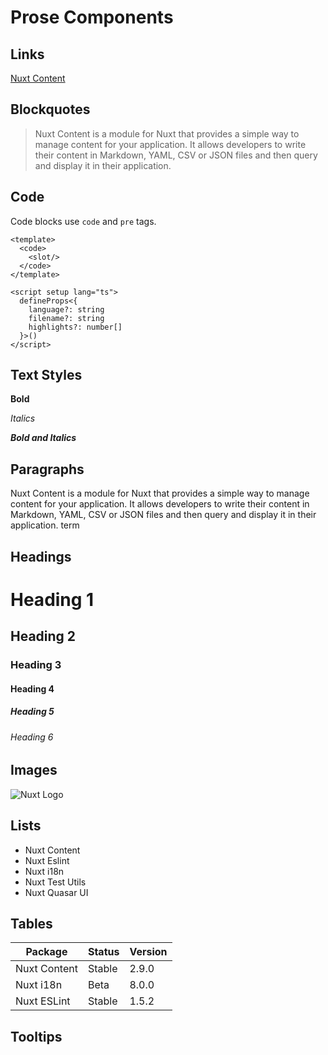 # Prose Components

<h2 class="text-primary">Links</h2>

[Nuxt Content](https://content.nuxt.com)

<h2 class="text-primary">Blockquotes</h2>

> Nuxt Content is a module for Nuxt that provides a simple way to manage content for your application. It
> allows developers to write their content in Markdown, YAML, CSV or JSON files and then query and display it in their
> application.

<h2 class="text-primary">Code</h2>

Code blocks use `code` and `pre` tags.

```vue
<template>
  <code>
    <slot/>
  </code>
</template>

<script setup lang="ts">
  defineProps<{
    language?: string
    filename?: string
    highlights?: number[]
  }>()
</script>
```

<h2 class="text-primary">Text Styles</h2>

**Bold** 

*Italics* 

***Bold and Italics***

<h2 class="text-primary">Paragraphs</h2>

Nuxt Content is a module for Nuxt that provides a simple way to manage content for your application. It 
allows developers to write their content in Markdown, YAML, CSV or JSON files and then query and display it in their 
application. <Tooltip text="A short explanation for this term">term</Tooltip>

<h2 class="text-primary">Headings</h2>

# Heading 1

## Heading 2

### Heading 3

#### Heading 4

##### Heading 5

###### Heading 6

<h2 class="text-primary">Images</h2>

![Nuxt Logo](/images/logo-green-white.png "Nuxt Content")

<h2 class="text-primary">Lists</h2>

- Nuxt Content
- Nuxt Eslint
- Nuxt i18n
- Nuxt Test Utils
- Nuxt Quasar UI

<h2 class="text-primary">Tables</h2>

| Package        | Status  | Version |
| -------------- | ------- | ------- |
| Nuxt Content   | Stable  | 2.9.0   |
| Nuxt i18n      | Beta    | 8.0.0   |
| Nuxt ESLint    | Stable  | 1.5.2   |

<h2 class="text-primary">Tooltips</h2>


